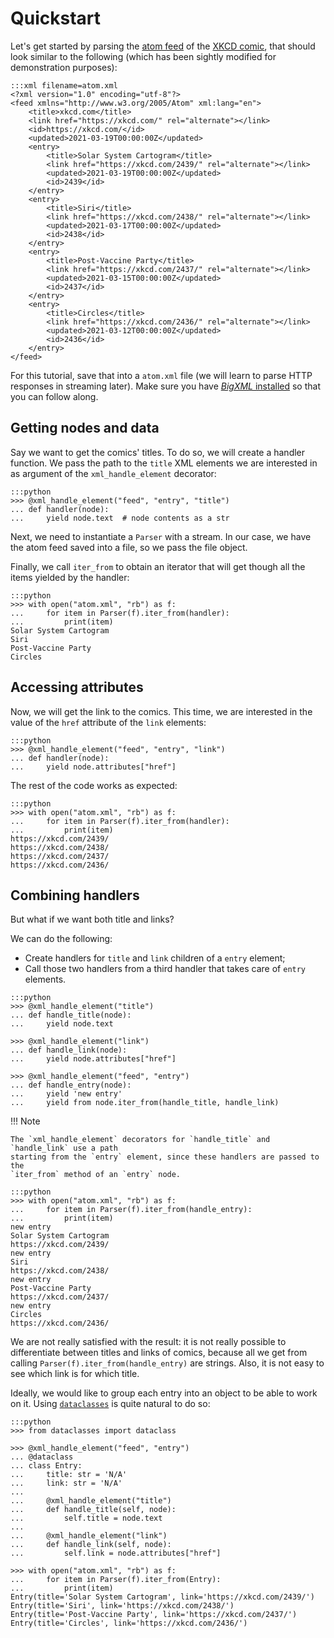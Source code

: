 # Quickstart

Let's get started by parsing the [atom feed] of the [XKCD comic][xkcd atom], that should
look similar to the following (which has been sightly modified for demonstration
purposes):

    :::xml filename=atom.xml
    <?xml version="1.0" encoding="utf-8"?>
    <feed xmlns="http://www.w3.org/2005/Atom" xml:lang="en">
        <title>xkcd.com</title>
        <link href="https://xkcd.com/" rel="alternate"></link>
        <id>https://xkcd.com/</id>
        <updated>2021-03-19T00:00:00Z</updated>
        <entry>
            <title>Solar System Cartogram</title>
            <link href="https://xkcd.com/2439/" rel="alternate"></link>
            <updated>2021-03-19T00:00:00Z</updated>
            <id>2439</id>
        </entry>
        <entry>
            <title>Siri</title>
            <link href="https://xkcd.com/2438/" rel="alternate"></link>
            <updated>2021-03-17T00:00:00Z</updated>
            <id>2438</id>
        </entry>
        <entry>
            <title>Post-Vaccine Party</title>
            <link href="https://xkcd.com/2437/" rel="alternate"></link>
            <updated>2021-03-15T00:00:00Z</updated>
            <id>2437</id>
        </entry>
        <entry>
            <title>Circles</title>
            <link href="https://xkcd.com/2436/" rel="alternate"></link>
            <updated>2021-03-12T00:00:00Z</updated>
            <id>2436</id>
        </entry>
    </feed>

[atom feed]: https://en.wikipedia.org/wiki/Atom_(Web_standard)
[xkcd atom]: https://xkcd.com/atom.xml

For this tutorial, save that into a `atom.xml` file (we will learn to parse HTTP
responses in streaming later). Make sure you have
[_BigXML_ installed](index.md#installation) so that you can follow along.

## Getting nodes and data

Say we want to get the comics' titles. To do so, we will create a handler function. We
pass the path to the `title` XML elements we are interested in as argument of the
`xml_handle_element` decorator:

    :::python
    >>> @xml_handle_element("feed", "entry", "title")
    ... def handler(node):
    ...     yield node.text  # node contents as a str

Next, we need to instantiate a `Parser` with a stream. In our case, we have the atom
feed saved into a file, so we pass the file object.

Finally, we call `iter_from` to obtain an iterator that will get though all the items
yielded by the handler:

    :::python
    >>> with open("atom.xml", "rb") as f:
    ...     for item in Parser(f).iter_from(handler):
    ...         print(item)
    Solar System Cartogram
    Siri
    Post-Vaccine Party
    Circles

## Accessing attributes

Now, we will get the link to the comics. This time, we are interested in the value of
the `href` attribute of the `link` elements:

    :::python
    >>> @xml_handle_element("feed", "entry", "link")
    ... def handler(node):
    ...     yield node.attributes["href"]

The rest of the code works as expected:

    :::python
    >>> with open("atom.xml", "rb") as f:
    ...     for item in Parser(f).iter_from(handler):
    ...         print(item)
    https://xkcd.com/2439/
    https://xkcd.com/2438/
    https://xkcd.com/2437/
    https://xkcd.com/2436/

## Combining handlers

But what if we want both title and links?

We can do the following:

- Create handlers for `title` and `link` children of a `entry` element;
- Call those two handlers from a third handler that takes care of `entry` elements.

<!---->

    :::python
    >>> @xml_handle_element("title")
    ... def handle_title(node):
    ...     yield node.text

    >>> @xml_handle_element("link")
    ... def handle_link(node):
    ...     yield node.attributes["href"]

    >>> @xml_handle_element("feed", "entry")
    ... def handle_entry(node):
    ...     yield 'new entry'
    ...     yield from node.iter_from(handle_title, handle_link)

!!! Note

    The `xml_handle_element` decorators for `handle_title` and `handle_link` use a path
    starting from the `entry` element, since these handlers are passed to the
    `iter_from` method of an `entry` node.

<!---->

    :::python
    >>> with open("atom.xml", "rb") as f:
    ...     for item in Parser(f).iter_from(handle_entry):
    ...         print(item)
    new entry
    Solar System Cartogram
    https://xkcd.com/2439/
    new entry
    Siri
    https://xkcd.com/2438/
    new entry
    Post-Vaccine Party
    https://xkcd.com/2437/
    new entry
    Circles
    https://xkcd.com/2436/

We are not really satisfied with the result: it is not really possible to differentiate
between titles and links of comics, because all we get from calling
`Parser(f).iter_from(handle_entry)` are strings. Also, it is not easy to see which link
is for which title.

Ideally, we would like to group each entry into an object to be able to work on it.
Using [`dataclasses`][dataclass] is quite natural to do so:

[dataclass]: https://docs.python.org/3/library/dataclasses.html

    :::python
    >>> from dataclasses import dataclass

    >>> @xml_handle_element("feed", "entry")
    ... @dataclass
    ... class Entry:
    ...     title: str = 'N/A'
    ...     link: str = 'N/A'
    ...
    ...     @xml_handle_element("title")
    ...     def handle_title(self, node):
    ...         self.title = node.text
    ...
    ...     @xml_handle_element("link")
    ...     def handle_link(self, node):
    ...         self.link = node.attributes["href"]

    >>> with open("atom.xml", "rb") as f:
    ...     for item in Parser(f).iter_from(Entry):
    ...         print(item)
    Entry(title='Solar System Cartogram', link='https://xkcd.com/2439/')
    Entry(title='Siri', link='https://xkcd.com/2438/')
    Entry(title='Post-Vaccine Party', link='https://xkcd.com/2437/')
    Entry(title='Circles', link='https://xkcd.com/2436/')
